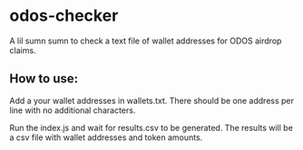 # odos-checker
A lil sumn sumn to check a text file of wallet addresses for ODOS airdrop claims.

## How to use:
Add a your wallet addresses in wallets.txt. There should be one address per line with no additional characters.

Run the index.js and wait for results.csv to be generated. The results will be a csv file with wallet addresses and token amounts.